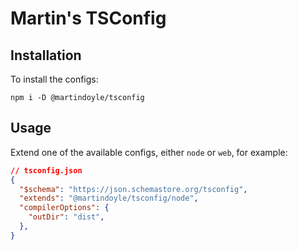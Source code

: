 # Martin's TSConfig

## Installation

To install the configs:

`npm i -D @martindoyle/tsconfig`

## Usage

Extend one of the available configs, either `node` or `web`, for example:

```json
// tsconfig.json
{
  "$schema": "https://json.schemastore.org/tsconfig",
  "extends": "@martindoyle/tsconfig/node",
  "compilerOptions": {
    "outDir": "dist",
  },
}
```
